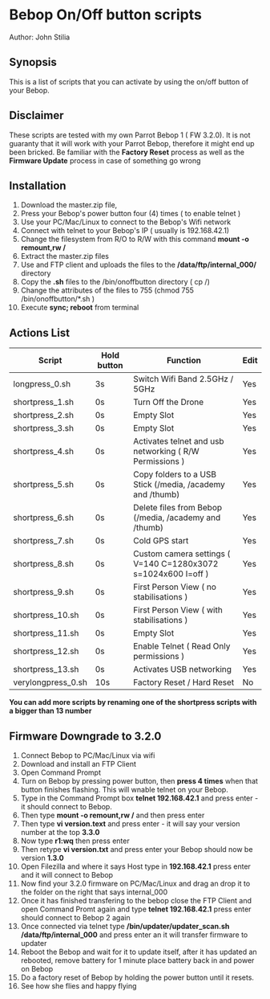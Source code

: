 # Bebop On/Off button scripts

Author: John Stilia


## Synopsis

This is a list of scripts that you can activate by using the on/off button of your Bebop.



## Disclaimer

These scripts are tested with my own Parrot Bebop 1 ( FW 3.2.0).
It is not guaranty that it will work with your Parrot Bebop, therefore it might end up been bricked.
Be familiar with the **Factory Reset** process as well as the **Firmware Update** process in case of something go wrong

## Installation

 1.  Download the master.zip file,
 2.  Press your Bebop's power button four (4) times ( to enable telnet )
 3.  Use your PC/Mac/Linux to connect to the Bebop's Wifi network
 4.  Connect with telnet to your Bebop's IP ( usually is 192.168.42.1)
 5.  Change the filesystem from R/O to R/W with this command **mount -o remount,rw /**
 6.  Extract the master.zip files
 7.  Use and FTP client and uploads the files to the **/data/ftp/internal_000/** directory
 8.  Copy the **.sh** files to the /bin/onoffbutton directory ( cp /)
 9. Change the attributes of the files to 755 (chmod 755 /bin/onoffbutton/\*.sh )
 10. Execute **sync; reboot** from terminal




## Actions List

Script | Hold button|Function| Edit
-------|------------|--------|------
longpress_0.sh|3s|Switch Wifi Band 2.5GHz / 5GHz |Yes
shortpress_1.sh|0s|Turn Off the Drone| Yes
shortpress_2.sh|0s|Empty Slot|Yes
shortpress_3.sh|0s|Empty Slot|Yes
shortpress_4.sh|0s| Activates telnet and usb networking ( R/W Permissions ) |Yes
shortpress_5.sh|0s |Copy folders to a USB Stick (/media, /academy and /thumb)|Yes
shortpress_6.sh|0s |Delete files from Bebop (/media, /academy and /thumb)|Yes
shortpress_7.sh|0s |Cold GPS start|Yes
shortpress_8.sh|0s |Custom camera settings ( V=140 C=1280x3072 s=1024x600 I=off )|Yes
shortpress_9.sh|0s |First Person View ( no stabilisations )|Yes
shortpress_10.sh|0s|First Person View ( with stabilisations )|Yes
shortpress_11.sh|0s|Empty Slot|Yes
shortpress_12.sh|0s|Enable Telnet ( Read Only permissions )|Yes
shortpress_13.sh|0s|Activates USB networking|Yes
verylongpress_0.sh|10s|Factory Reset / Hard Reset|No



**You can add more scripts by renaming one of the shortpress scripts with a bigger than 13 number**

## Firmware Downgrade to 3.2.0


1. Connect Bebop to PC/Mac/Linux via wifi
2. Download and install an FTP Client
3. Open Command Prompt
4. Turn on Bebop  by pressing power button, then **press 4 times** when that button finishes flashing. This will wnable telnet on your Bebop.
5. Type in the Command Prompt box **telnet 192.168.42.1** and press enter - it should connect to Bebop.
6. Then type **mount -o remount,rw /** and then press enter
7. Then type **vi version.text** and press enter - it will say your version number at the top **3.3.0**
8. Now type **r1:wq** then press enter
9. Then retype **vi version.txt** and press enter your Bebop  should now be version **1.3.0**
10. Open Filezilla and where it says Host type in **192.168.42.1** press enter and it will connect to Bebop
11. Now find your 3.2.0 firmware on PC/Mac/Linux and drag an drop it to the folder on the right that says internal_000
12. Once it has finished transfering to the bebop close the FTP Client and open Command Promt again and type **telnet 192.168.42.1** press enter should connect to Bebop 2 again
13. Once connected via telnet type **/bin/updater/updater_scan.sh /data/ftp/internal_000** and press enter an it will transfer firmware to updater
14. Reboot the Bebop and wait for it to update itself, after it has updated an rebooted, remove battery for 1 minute place battery back in and power on Bebop
15. Do a factory reset of Bebop by holding the power button until it resets.
16. See how she flies and happy flying
